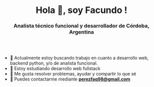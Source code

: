 <h1 align="center">Hola 👋, soy Facundo !</h1>
<h3 align="center">Analista técnico funcional y desarrollador de Córdoba, Argentina</h3>
<br></br>

- 🔧 Actualmente estoy buscando trabajo en cuanto a desarrollo web, backend python, y/o de analista funcional.
- 🚚 Estoy estudiando desarrollo web fullstack
- 🌱 Me gusta resolver problemas, ayudar y compartir lo que sé
- 📩 Puedes contactarme mediante **perezfaq98@gmail.com**
